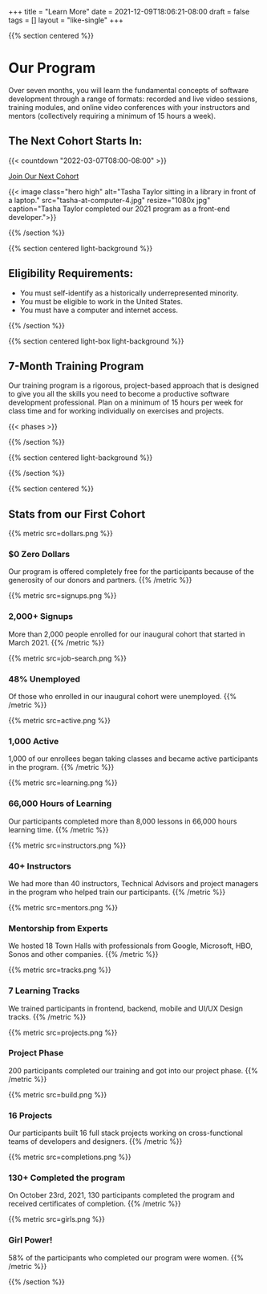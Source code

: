 +++
title = "Learn More"
date = 2021-12-09T18:06:21-08:00
draft = false
tags = []
layout = "like-single"
+++

{{% section centered %}}

# Our Program

Over seven months, you will learn the fundamental concepts of software
development through a range of formats: recorded and live video sessions,
training modules, and online video conferences with your instructors and mentors
(collectively requiring a minimum of 15 hours a week).

## The Next Cohort Starts In:

{{< countdown "2022-03-07T08:00-08:00" >}}

<a class="button-like standout" href="/enroll">Join Our Next Cohort</a>

{{< image class="hero high"
    alt="Tasha Taylor sitting in a library in front of a laptop."
    src="tasha-at-computer-4.jpg" resize="1080x jpg"
    caption="Tasha Taylor completed our 2021 program as a front-end developer.">}}

{{% /section %}}

{{% section centered light-background %}}

## Eligibility Requirements:

<div class="list">

- You must self-identify as a historically underrepresented minority.
- You must be eligible to work in the United States.
- You must have a computer and internet access.

</div>

{{% /section %}}

{{% section centered light-box light-background %}}

## 7-Month Training Program

Our training program is a rigorous, project-based approach that is designed to
give you all the skills you need to become a productive software development
professional. Plan on a minimum of 15 hours per week for class time and for
working individually on exercises and projects.


{{< phases >}}

{{% /section %}}

{{% section centered light-background %}}

{{% /section %}}

{{% section centered %}}

## Stats from our First Cohort

{{% metric src=dollars.png %}}
### $0 Zero Dollars
Our program is offered completely free for the participants because of the
generosity of our donors and partners.
{{% /metric %}}

{{% metric src=signups.png %}}
### 2,000+ Signups
More than 2,000 people enrolled for our inaugural cohort that started in March
2021.
{{% /metric %}}

{{% metric src=job-search.png %}}
### 48% Unemployed
Of those who enrolled in our inaugural cohort were unemployed.
{{% /metric %}}

{{% metric src=active.png %}}
### 1,000 Active
1,000 of our enrollees began taking classes and became active participants in
the program.
{{% /metric %}}

{{% metric src=learning.png %}}
### 66,000 Hours of Learning
Our participants completed more than 8,000 lessons in 66,000 hours learning
time.
{{% /metric %}}

{{% metric src=instructors.png %}}
### 40+ Instructors
We had more than 40 instructors, Technical Advisors and project managers in the
program who helped train our participants.
{{% /metric %}}

{{% metric src=mentors.png %}}
### Mentorship from Experts
We hosted 18 Town Halls with professionals from Google, Microsoft, HBO, Sonos
and other companies.
{{% /metric %}}

{{% metric src=tracks.png %}}
### 7 Learning Tracks
We trained participants in frontend, backend, mobile and UI/UX Design tracks.
{{% /metric %}}

{{% metric src=projects.png %}}
### Project Phase
200 participants completed our training and got into our project phase.
{{% /metric %}}

{{% metric src=build.png %}}
### 16 Projects
Our participants built 16 full stack projects working on cross-functional teams
of developers and designers.
{{% /metric %}}

{{% metric src=completions.png %}}
### 130+ Completed the program
On October 23rd, 2021, 130 participants completed the program and received
certificates of completion.
{{% /metric %}}

{{% metric src=girls.png %}}
### Girl Power!
58% of the participants who completed our program were women.
{{% /metric %}}

{{% /section %}}
